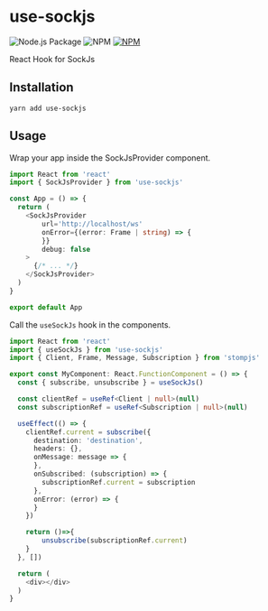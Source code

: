 # use-sockjs

![Node.js Package](https://github.com/darrenfang/use-sockjs/workflows/Node.js%20Package/badge.svg)
![NPM](https://img.shields.io/npm/l/use-sockjs)
[![NPM](https://img.shields.io/npm/v/use-sockjs)](https://www.npmjs.com/package/use-sockjs)

React Hook for SockJs

## Installation

```shell
yarn add use-sockjs
```

## Usage

Wrap your app inside the SockJsProvider component.

```typescript jsx
import React from 'react'
import { SockJsProvider } from 'use-sockjs'

const App = () => {
  return (
    <SockJsProvider
        url='http://localhost/ws'
        onError={(error: Frame | string) => {
        }}
        debug: false
    >
      {/* ... */}
    </SockJsProvider>
  )
}

export default App
```

Call the `useSockJs` hook in the components.

```typescript jsx
import React from 'react'
import { useSockJs } from 'use-sockjs'
import { Client, Frame, Message, Subscription } from 'stompjs'

export const MyComponent: React.FunctionComponent = () => {
  const { subscribe, unsubscribe } = useSockJs()

  const clientRef = useRef<Client | null>(null)
  const subscriptionRef = useRef<Subscription | null>(null)

  useEffect(() => {
    clientRef.current = subscribe({
      destination: 'destination',
      headers: {},
      onMessage: message => {
      },
      onSubscribed: (subscription) => {
        subscriptionRef.current = subscription
      },
      onError: (error) => {
      }
    })

    return ()=>{
        unsubscribe(subscriptionRef.current)
    }
  }, [])

  return (
    <div></div>
  )
}
```
